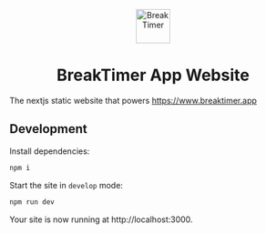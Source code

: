 <p align="center">
  <a href="https://www.breaktimer.app">
    <img alt="BreakTimer" src="https://raw.githubusercontent.com/tom-james-watson/breaktimer-web/master/app/images/breaktimer.png" width="60" />
  </a>
</p>
<h1 align="center">
  BreakTimer App Website
</h1>

The nextjs static website that powers https://www.breaktimer.app

## Development

Install dependencies:

```sh
npm i
```

Start the site in `develop` mode:

```sh
npm run dev
```

Your site is now running at http://localhost:3000.
